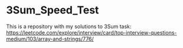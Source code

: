 # 3Sum_Speed_Test

This is a repository with my solutions to 3Sum task:
https://leetcode.com/explore/interview/card/top-interview-questions-medium/103/array-and-strings/776/

